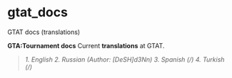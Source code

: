 # gtat_docs
GTAT docs (translations)

**GTA:Tournament docs**
Current **translations** at GTAT.

> *1. English*
> *2. Russian (Author: [DeSH]d3Nn)*
> *3. Spanish (/)*
> *4. Turkish (/)*

